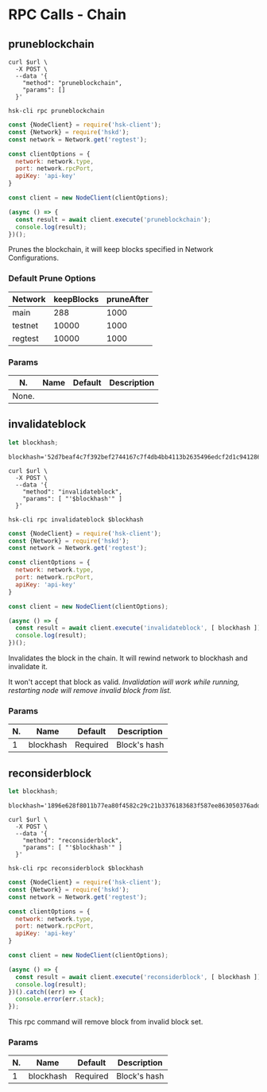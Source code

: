 # RPC Calls - Chain

## pruneblockchain

```shell--curl
curl $url \
  -X POST \
  --data '{
    "method": "pruneblockchain",
    "params": []
  }'
```

```shell--cli
hsk-cli rpc pruneblockchain
```

```javascript
const {NodeClient} = require('hsk-client');
const {Network} = require('hskd');
const network = Network.get('regtest');

const clientOptions = {
  network: network.type,
  port: network.rpcPort,
  apiKey: 'api-key'
}

const client = new NodeClient(clientOptions);

(async () => {
  const result = await client.execute('pruneblockchain');
  console.log(result);
})();
```

Prunes the blockchain, it will keep blocks specified in Network Configurations.

### Default Prune Options
Network | keepBlocks | pruneAfter
------- | -------    | -------
main    | 288        | 1000
testnet | 10000      | 1000
regtest | 10000      | 1000

### Params
N. | Name | Default |  Description
--------- | --------- | --------- | -----------
None. |



## invalidateblock

```javascript
let blockhash;
```

```shell--vars
blockhash='52d7beaf4c7f392bef2744167c7f4db4bb4113b2635496edcf2d1c94128696aa';
```

```shell--curl
curl $url \
  -X POST \
  --data '{
    "method": "invalidateblock",
    "params": [ "'$blockhash'" ]
  }'
```

```shell--cli
hsk-cli rpc invalidateblock $blockhash
```

```javascript
const {NodeClient} = require('hsk-client');
const {Network} = require('hskd');
const network = Network.get('regtest');

const clientOptions = {
  network: network.type,
  port: network.rpcPort,
  apiKey: 'api-key'
}

const client = new NodeClient(clientOptions);

(async () => {
  const result = await client.execute('invalidateblock', [ blockhash ]);
  console.log(result);
})();
```


Invalidates the block in the chain.
It will rewind network to blockhash and invalidate it.

It won't accept that block as valid.
*Invalidation will work while running, restarting node will remove invalid block from list.*

### Params
N. | Name | Default |  Description
--------- | --------- | --------- | -----------
1 | blockhash | Required | Block's hash



## reconsiderblock

```javascript
let blockhash;
```

```shell--vars
blockhash='1896e628f8011b77ea80f4582c29c21b3376183683f587ee863050376add3891'
```

```shell--curl
curl $url \
  -X POST \
  --data '{
    "method": "reconsiderblock",
    "params": [ "'$blockhash'" ]
  }'
```

```shell--cli
hsk-cli rpc reconsiderblock $blockhash
```

```javascript
const {NodeClient} = require('hsk-client');
const {Network} = require('hskd');
const network = Network.get('regtest');

const clientOptions = {
  network: network.type,
  port: network.rpcPort,
  apiKey: 'api-key'
}

const client = new NodeClient(clientOptions);

(async () => {
  const result = await client.execute('reconsiderblock', [ blockhash ]);
  console.log(result);
})().catch((err) => {
  console.error(err.stack);
});
```

This rpc command will remove block from invalid block set.

### Params
N. | Name | Default |  Description
--------- | --------- | --------- | -----------
1 | blockhash | Required | Block's hash
